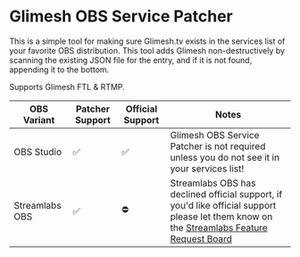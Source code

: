# Glimesh OBS Service Patcher

This is a simple tool for making sure Glimesh.tv exists in the services list of your favorite OBS distribution. This tool adds Glimesh non-destructively by scanning the existing JSON file for the entry, and if it is not found, appending it to the bottom.

Supports Glimesh FTL & RTMP.


| OBS Variant    | Patcher Support | Official Support | Notes |
| -------------- | --------------- | ---------------- | ----- |
| OBS Studio     | ✅              | ✅                | Glimesh OBS Service Patcher is not required unless you do not see it in your services list! |
| Streamlabs OBS | ✅              | ⛔️                | Streamlabs OBS has declined official support, if you'd like official support please let them know on the [Streamlabs Feature Request Board](https://ideas.streamlabs.com/ideas/SL-I-11481) |

